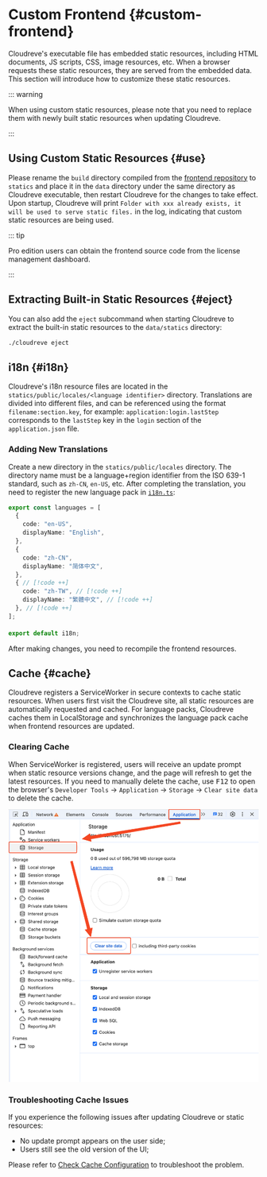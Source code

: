 # Custom Frontend {#custom-frontend}

Cloudreve's executable file has embedded static resources, including HTML documents, JS scripts, CSS, image resources, etc. When a browser requests these static resources, they are served from the embedded data. This section will introduce how to customize these static resources.

::: warning

When using custom static resources, please note that you need to replace them with newly built static resources when updating Cloudreve.

:::

## Using Custom Static Resources {#use}

Please rename the `build` directory compiled from the [frontend repository](https://github.com/cloudreve/frontend) to `statics` and place it in the `data` directory under the same directory as Cloudreve executable, then restart Cloudreve for the changes to take effect. Upon startup, Cloudreve will print `Folder with xxx already exists, it will be used to serve static files.` in the log, indicating that custom static resources are being used.

::: tip <Badge type="tip" text="Pro" />

Pro edition users can obtain the frontend source code from the license management dashboard.

:::

## Extracting Built-in Static Resources {#eject}

You can also add the `eject` subcommand when starting Cloudreve to extract the built-in static resources to the `data/statics` directory:

```bash
./cloudreve eject
```

## i18n {#i18n}

Cloudreve's i18n resource files are located in the `statics/public/locales/<language identifier>` directory. Translations are divided into different files, and can be referenced using the format `filename:section.key`, for example: `application:login.lastStep` corresponds to the `lastStep` key in the `login` section of the `application.json` file.

### Adding New Translations

Create a new directory in the `statics/public/locales` directory. The directory name must be a language+region identifier from the ISO 639-1 standard, such as `zh-CN`, `en-US`, etc. After completing the translation, you need to register the new language pack in [`i18n.ts`](https://github.com/cloudreve/frontend/blob/master/src/i18n.ts):

```ts
export const languages = [
  {
    code: "en-US",
    displayName: "English",
  },
  {
    code: "zh-CN",
    displayName: "简体中文",
  },
  { // [!code ++]
    code: "zh-TW", // [!code ++]
    displayName: "繁體中文", // [!code ++]
  }, // [!code ++]
];

export default i18n;
```

After making changes, you need to recompile the frontend resources.

## Cache {#cache}

Cloudreve registers a ServiceWorker in secure contexts to cache static resources. When users first visit the Cloudreve site, all static resources are automatically requested and cached. For language packs, Cloudreve caches them in LocalStorage and synchronizes the language pack cache when frontend resources are updated.

### Clearing Cache

When ServiceWorker is registered, users will receive an update prompt when static resource versions change, and the page will refresh to get the latest resources. If you need to manually delete the cache, use <kbd>F12</kbd> to open the browser's `Developer Tools` -> `Application` -> `Storage` -> `Clear site data` to delete the cache.

![clear-cache.png](./images/clear-cache.png)

### Troubleshooting Cache Issues

If you experience the following issues after updating Cloudreve or static resources:

* No update prompt appears on the user side;
* Users still see the old version of the UI;

Please refer to [Check Cache Configuration](../overview/deploy/configure#check-cache) to troubleshoot the problem. 